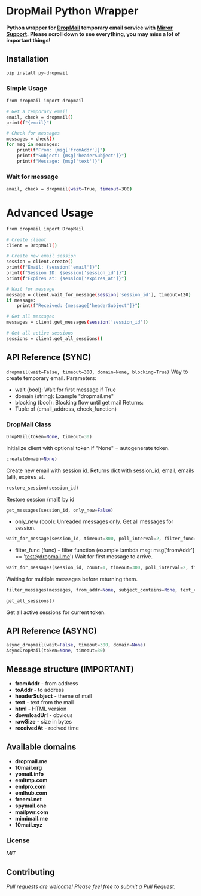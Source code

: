 # DropMail Python Wrapper

**Python wrapper for [DropMail](https://dropmail.me) temporary email service with [Mirror Support](https://mirror2.dropmail.info/).**
**Please scroll down to see everything, you may miss a lot of important things!**

## Installation

```bash
pip install py-dropmail
```

### Simple Usage

```bash
from dropmail import dropmail

# Get a temporary email
email, check = dropmail()
print(f"{email}")

# Check for messages
messages = check()
for msg in messages:
    print(f"From: {msg['fromAddr']}")
    print(f"Subject: {msg['headerSubject']}")
    print(f"Message: {msg['text']}")
```

### Wait for message

```bash
email, check = dropmail(wait=True, timeout=300)
```

# Advanced Usage

```bash
from dropmail import DropMail

# Create client
client = DropMail()

# Create new email session
session = client.create()
print(f"Email: {session['email']}")
print(f"Session ID: {session['session_id']}")
print(f"Expires at: {session['expires_at']}")

# Wait for message
message = client.wait_for_message(session['session_id'], timeout=120)
if message:
    print(f"Received: {message['headerSubject']}")

# Get all messages
messages = client.get_messages(session['session_id'])

# Get all active sessions
sessions = client.get_all_sessions()
```

## API Reference (SYNC)
```dropmail(wait=False, timeout=300, domain=None, blocking=True)```
Way to create temporary email.
Parameters:
- wait (bool): Wait for first message if True
- domain (string): Example "dropmail.me"
- blocking (bool): Blocking flow until get mail 
Returns:
- Tuple of (email_address, check_function)

### DropMail Class
```py
DropMail(token=None, timeout=30)
```
Initialize client with optional token if "None" = autogenerate token.

```py
create(domain=None)
```
Create new email with session id. 
Returns dict with session_id, email, emails (all), expires_at.

```py
restore_session(session_id)
```
Restore session (mail) by id

```py
get_messages(session_id, only_new=False)
```
- only_new (bool): Unreaded messages only.
Get all messages for session.

```py
wait_for_message(session_id, timeout=300, poll_interval=2, filter_func=None, only_new=True)
```
- filter_func (func) - filter function (example lambda msg: msg['fromAddr'] == 'test@dropmail.me')
Wait for first message to arrive.

```py
wait_for_messages(session_id, count=1, timeout=300, poll_interval=2, filter_func=None)
```
Waiting for multiple messages before returning them.

```py
filter_messages(messages, from_addr=None, subject_contains=None, text_contains=None)
```

```py
get_all_sessions()
```
Get all active sessions for current token.

## API Reference (ASYNC)

```py
async_dropmail(wait=False, timeout=300, domain=None)
AsyncDropMail(token=None, timeout=30)
```

## Message structure (IMPORTANT)

- **fromAddr** - from address
- **toAddr** - to address
- **headerSubject** - theme of mail
- **text** - text from the mail
- **html** - HTML version
- **downloadUrl** - obvious
- **rawSize** - size in bytes
- **receivedAt** - recived time

## Available domains
- **dropmail.me**
- **10mail.org**
- **yomail.info**
- **emltmp.com**
- **emlpro.com**
- **emlhub.com**
- **freeml.net**
- **spymail.one**
- **mailpwr.com**
- **mimimail.me**
- **10mail.xyz**

### License
*MIT*

## Contributing
*Pull requests are welcome! Please feel free to submit a Pull Request.*